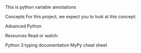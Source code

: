 This is python variable annotations

Concepts
For this project, we expect you to look at this concept:

Advanced Python

Resources
Read or watch:

Python 3 typing documentation
MyPy cheat sheet
